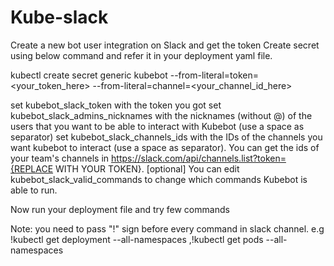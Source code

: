 # Kube-slack

Create a new bot user integration on Slack and get the token
Create secret using below command and refer it in your deployment yaml file.

kubectl create secret generic kubebot --from-literal=token=<your_token_here> --from-literal=channel=<your_channel_id_here>

set kubebot_slack_token with the token you got
set kubebot_slack_admins_nicknames with the nicknames (without @) of the users that you want to be able to interact with Kubebot (use a space as separator)
set kubebot_slack_channels_ids with the IDs of the channels you want kubebot to interact (use a space as separator). You can get the ids of your team's channels in https://slack.com/api/channels.list?token={REPLACE WITH YOUR TOKEN}.
[optional] You can edit kubebot_slack_valid_commands to change which commands Kubebot is able to run.

Now run your deployment file and try few commands

Note: you need to pass "!" sign before every command in slack channel.
e.g !kubectl get deployment --all-namespaces ,!kubectl get pods --all-namespaces
